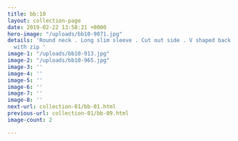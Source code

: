 ```yaml
---
title: bb:10
layout: collection-page
date: 2019-02-22 13:58:21 +0000
hero-image: "/uploads/bb10-9071.jpg"
details: 'Round neck . Long slim sleeve . Cut out side . V shaped back . Side split
  with zip '
image-1: "/uploads/bb10-913.jpg"
image-2: "/uploads/bb10-965.jpg"
image-3: ''
image-4: ''
image-5: ''
image-6: ''
image-7: ''
image-8: ''
next-url: collection-01/bb-01.html
previous-url: collection-01/bb-09.html
image-count: 2

---
```

